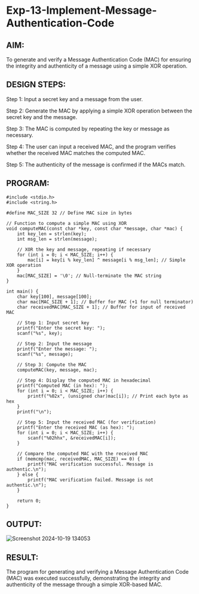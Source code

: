 # Exp-13-Implement-Message-Authentication-Code
## AIM:
To generate and verify a Message Authentication Code (MAC) for ensuring the integrity and authenticity of a message using a simple XOR operation.

## DESIGN STEPS:
Step 1: Input a secret key and a message from the user.

Step 2: Generate the MAC by applying a simple XOR operation between the secret key and the message.

Step 3: The MAC is computed by repeating the key or message as necessary.

Step 4: The user can input a received MAC, and the program verifies whether the received MAC matches the computed MAC.

Step 5: The authenticity of the message is confirmed if the MACs match.

## PROGRAM:
```
#include <stdio.h>
#include <string.h>

#define MAC_SIZE 32 // Define MAC size in bytes

// Function to compute a simple MAC using XOR
void computeMAC(const char *key, const char *message, char *mac) {
    int key_len = strlen(key);
    int msg_len = strlen(message);
    
    // XOR the key and message, repeating if necessary
    for (int i = 0; i < MAC_SIZE; i++) {
        mac[i] = key[i % key_len] ^ message[i % msg_len]; // Simple XOR operation
    }
    mac[MAC_SIZE] = '\0'; // Null-terminate the MAC string
}

int main() {
    char key[100], message[100];
    char mac[MAC_SIZE + 1]; // Buffer for MAC (+1 for null terminator)
    char receivedMAC[MAC_SIZE + 1]; // Buffer for input of received MAC

    // Step 1: Input secret key
    printf("Enter the secret key: ");
    scanf("%s", key);

    // Step 2: Input the message
    printf("Enter the message: ");
    scanf("%s", message);

    // Step 3: Compute the MAC
    computeMAC(key, message, mac);

    // Step 4: Display the computed MAC in hexadecimal
    printf("Computed MAC (in hex): ");
    for (int i = 0; i < MAC_SIZE; i++) {
        printf("%02x", (unsigned char)mac[i]); // Print each byte as hex
    }
    printf("\n");

    // Step 5: Input the received MAC (for verification)
    printf("Enter the received MAC (as hex): ");
    for (int i = 0; i < MAC_SIZE; i++) {
        scanf("%02hhx", &receivedMAC[i]);
    }

    // Compare the computed MAC with the received MAC
    if (memcmp(mac, receivedMAC, MAC_SIZE) == 0) {
        printf("MAC verification successful. Message is authentic.\n");
    } else {
        printf("MAC verification failed. Message is not authentic.\n");
    }

    return 0;
}
```
## OUTPUT:

![Screenshot 2024-10-19 134053](https://github.com/user-attachments/assets/119d8313-d61f-4c82-a8c2-1c520326a948)

## RESULT:
The program for generating and verifying a Message Authentication Code (MAC) was executed successfully, demonstrating the integrity and authenticity of the message through a simple XOR-based MAC.

